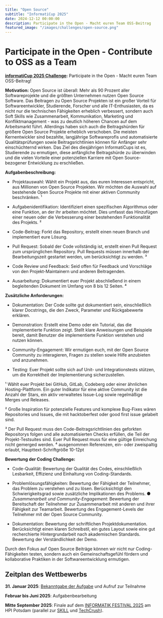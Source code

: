 ```yaml
---
title: "Open Source"
subtitle: "InformatiCup 2025"
date: 2024-12-12 00:00:00
description: Participate in the Open - Macht euren Team OSS-Beitrag
featured_image: "/images/challenges/open-source.png"
---
```


# Participate in the Open - Contribute to OSS as a Team

**[informatiCup 2025 Challenge](https://informaticup.gi.de/die-aufgabe):** Participate in the Open - Macht euren Team OSS-Beitrag! 

**Motivation:** Open Source ist überall: Mehr als 90 Prozent aller Softwareprojekte und die größten Unternehmen nutzen Open Source Software. Das Beitragen zu Open Source Projekten ist ein großer Vorteil für Softwareentwickler, Studierende, Forscher und alle IT-Enthusiasten, da es nicht nur die technischen Fähigkeiten erheblich verbessert, sondern auch Soft Skills wie Zusammenarbeit, Kommunikation, Marketing und Konfliktmanagement - was zu deutlich höheren Chancen auf dem Arbeitsmarkt führt. Allerdings haben sich auch die Beitragshürden für größere Open Source Projekte erheblich verschoben. Die meisten Kernentwickler sind bezahlte, langjährige Softwareprofis und automatisierte Qualitätsprüfungen sowie Beitragsrichtlinien können für Anfänger sehr einschüchternd wirken. Das Ziel des diesjährigen InformatiCups ist es, Studierende zu ermutigen, diese anfängliche Beitragshürde zu überwinden und die vielen Vorteile einer potenziellen Karriere mit Open Source-bezogener Entwicklung zu erschließen.

**Aufgabenbeschreibung:** 

* Projektauswahl: Wählt ein Projekt aus, das euren Interessen entspricht, aus Millionen von Open Source Projekten. Wir möchten die Auswahl auf bestehende Open Source Projekte mit einer aktiven Community beschränken. ¹ 

* Aufgabenidentifikation: Identifiziert einen spezifischen Algorithmus oder eine Funktion, an der ihr arbeiten möchtet. Dies umfasst das Hinzufügen einer neuen oder die Verbesserung einer bestehenden Funktionalität des Projekts. ² 

* Code-Beitrag: Forkt das Repository, erstellt einen neuen Branch und implementiert eure Lösung. 

* Pull Request: Sobald der Code vollständig ist, erstellt einen Pull Request zum ursprünglichen Repository. Pull Requests müssen innerhalb der Bearbeitungszeit gestartet werden, um berücksichtigt zu werden. ³ 

* Code Review und Feedback: Seid offen für Feedback und Vorschläge von den Projekt-Maintainern und anderen Beitragenden. 

* Ausarbeitung: Dokumentiert euer Projekt abschließend in einem begleitenden Dokument im Umfang von 8 bis 12 Seiten. ⁴ 

**Zusätzliche Anforderungen:** 

* Dokumentation: Der Code sollte gut dokumentiert sein, einschließlich klarer Docstrings, die den Zweck, Parameter und Rückgabewerte erklären. 

* Demonstration: Erstellt eine Demo oder ein Tutorial, das die implementierte Funktion zeigt. Stellt klare Anweisungen und Beispiele bereit, damit Benutzer die implementierte Funktion verstehen und nutzen können. 

* Community-Engagement: Wir ermutigen euch, mit der Open Source Community zu interagieren, Fragen zu stellen sowie Hilfe anzubieten und anzunehmen. 

* Testing: Euer Projekt sollte sich auf Unit- und Integrationstests stützen, um die Korrektheit der Implementierung sicherzustellen. 

¹ Wählt euer Projekt bei GitHub, GitLab, Codeberg oder einer ähnlichen Hosting-Plattform. Ein guter Indikator für eine aktive Community ist die Anzahl der Stars, ein aktiv verwaltetes Issue-Log sowie regelmäßige Merges und Releases.

² Große Inspiration für potenzielle Features und komplexe Bug-Fixes wären Repositories und Issues, die mit hacktoberfest oder good first issue gelabelt sind. 

³ Der Pull Request muss den Code-Beitragsrichtlinien des geforkten Repositorys folgen und alle automatisierten Checks erfüllen, die Teil der Projekt-Testsuites sind. Euer Pull Request muss für eine gültige Einreichung nicht gemerged werden. ⁴ ausgenommen Referenzen, ein- oder zweispaltig erlaubt, Haupttext-Schriftgröße 10-12pt

**Bewertung der Coding Challenge:**   

* Code-Qualität: Bewertung der Qualität des Codes, einschließlich Lesbarkeit, Effizienz und Einhaltung von Coding-Standards. 

* Problemlösungsfähigkeiten: Bewertung der Fähigkeit der Teilnehmer, das Problem zu verstehen und zu lösen. Berücksichtigt den Schwierigkeitsgrad sowie zusätzliche Implikationen des Problems. ● *Zusammenarbeit und Community-Engagement*: Bewertung der Bereitschaft der Teilnehmer zur Zusammenarbeit mit anderen und ihrer Fähigkeit zur Teamarbeit. Bewertung des Engagement-Levels der Teilnehmer mit der Open Source Community. 

* Dokumentation: Bewertung der schriftlichen Projektdokumentation. Berücksichtigt einen klaren Schreibstil, ein gutes Layout sowie eine gut recherchierte Hintergrundarbeit nach akademischen Standards. Bewertung der Verständlichkeit der Demo. 

Durch den Fokus auf Open Source Beiträge können wir nicht nur Coding-Fähigkeiten testen, sondern auch ein Gemeinschaftsgefühl fördern und kollaborative Praktiken in der Softwareentwicklung ermutigen.

## Zeitplan des Wettbewerbs

**31. Januar 2025**: [Bekanntgabe der Aufgabe](https://informaticup.gi.de/) und Aufruf zur Teilnahme

**Februar bis Juni 2025**: Aufgabenbearbeitung

**Mitte September 2025**: Finale auf dem [INFORMATIK FESTIVAL 2025](https://informatik2025.gi.de/) am HPI Potsdam (parallel zur [SKILL](https://skill.gi.de/) und [TechCrush](https://techcrush.org/)).
